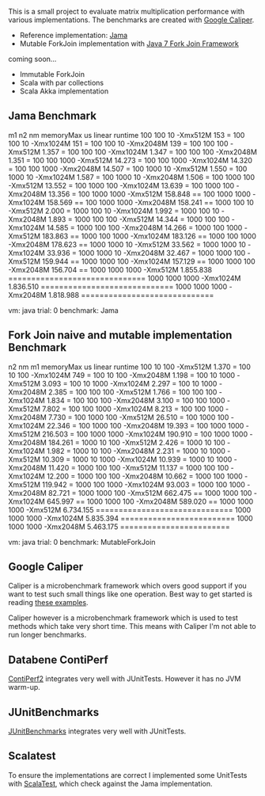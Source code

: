 This is a small project to evaluate matrix multiplication performance
with various implementations. The benchmarks are created with [Google Caliper](http://code.google.com/p/caliper/).

* Reference implementation: [Jama](http://math.nist.gov/javanumerics/jama/)
* Mutable ForkJoin implementation with [Java 7 Fork Join Framework](http://docs.oracle.com/javase/tutorial/essential/concurrency/forkjoin.html)

coming soon...

* Immutable ForkJoin
* Scala with par collections
* Scala Akka implementation

## Jama Benchmark

  m1   n2   nm memoryMax      us linear runtime
 100  100   10  -Xmx512M      153 =
 100  100   10 -Xmx1024M      151 =
 100  100   10 -Xmx2048M      139 =
 100  100  100  -Xmx512M    1.357 =
 100  100  100 -Xmx1024M    1.347 =
 100  100  100 -Xmx2048M    1.351 =
 100  100 1000  -Xmx512M   14.273 =
 100  100 1000 -Xmx1024M   14.320 =
 100  100 1000 -Xmx2048M   14.507 =
 100 1000   10  -Xmx512M    1.550 =
 100 1000   10 -Xmx1024M    1.587 =
 100 1000   10 -Xmx2048M    1.506 =
 100 1000  100  -Xmx512M   13.552 =
 100 1000  100 -Xmx1024M   13.639 =
 100 1000  100 -Xmx2048M   13.356 =
 100 1000 1000  -Xmx512M  158.848 ==
 100 1000 1000 -Xmx1024M  158.569 ==
 100 1000 1000 -Xmx2048M  158.241 ==
1000  100   10  -Xmx512M    2.000 =
1000  100   10 -Xmx1024M    1.992 =
1000  100   10 -Xmx2048M    1.893 =
1000  100  100  -Xmx512M   14.344 =
1000  100  100 -Xmx1024M   14.585 =
1000  100  100 -Xmx2048M   14.266 =
1000  100 1000  -Xmx512M  183.863 ==
1000  100 1000 -Xmx1024M  183.126 ==
1000  100 1000 -Xmx2048M  178.623 ==
1000 1000   10  -Xmx512M   33.562 =
1000 1000   10 -Xmx1024M   33.936 =
1000 1000   10 -Xmx2048M   32.467 =
1000 1000  100  -Xmx512M  159.944 ==
1000 1000  100 -Xmx1024M  157.129 ==
1000 1000  100 -Xmx2048M  156.704 ==
1000 1000 1000  -Xmx512M 1.855.838 ==============================
1000 1000 1000 -Xmx1024M 1.836.510 =============================
1000 1000 1000 -Xmx2048M 1.818.988 =============================

vm: java
trial: 0
benchmark: Jama

## Fork Join naive and mutable implementation Benchmark

  n2   nm   m1 memoryMax      us linear runtime
 100   10  100  -Xmx512M    1.370 =
 100   10  100 -Xmx1024M      749 =
 100   10  100 -Xmx2048M    1.198 =
 100   10 1000  -Xmx512M    3.093 =
 100   10 1000 -Xmx1024M    2.297 =
 100   10 1000 -Xmx2048M    2.385 =
 100  100  100  -Xmx512M    1.766 =
 100  100  100 -Xmx1024M    1.834 =
 100  100  100 -Xmx2048M    3.100 =
 100  100 1000  -Xmx512M    7.802 =
 100  100 1000 -Xmx1024M    8.213 =
 100  100 1000 -Xmx2048M    7.730 =
 100 1000  100  -Xmx512M   26.510 =
 100 1000  100 -Xmx1024M   22.346 =
 100 1000  100 -Xmx2048M   19.393 =
 100 1000 1000  -Xmx512M  216.503 =
 100 1000 1000 -Xmx1024M  190.910 =
 100 1000 1000 -Xmx2048M  184.261 =
1000   10  100  -Xmx512M    2.426 =
1000   10  100 -Xmx1024M    1.982 =
1000   10  100 -Xmx2048M    2.231 =
1000   10 1000  -Xmx512M   10.309 =
1000   10 1000 -Xmx1024M   10.939 =
1000   10 1000 -Xmx2048M   11.420 =
1000  100  100  -Xmx512M   11.137 =
1000  100  100 -Xmx1024M   12.200 =
1000  100  100 -Xmx2048M   10.662 =
1000  100 1000  -Xmx512M  119.942 =
1000  100 1000 -Xmx1024M   93.003 =
1000  100 1000 -Xmx2048M   82.721 =
1000 1000  100  -Xmx512M  662.475 ==
1000 1000  100 -Xmx1024M  645.997 ==
1000 1000  100 -Xmx2048M  589.020 ==
1000 1000 1000  -Xmx512M 6.734.155 ==============================
1000 1000 1000 -Xmx1024M 5.835.394 =========================
1000 1000 1000 -Xmx2048M 5.463.175 ========================

vm: java
trial: 0
benchmark: MutableForkJoin


## Google Caliper

Caliper is a microbenchmark framework which overs good support if you want to test such
small things like one operation. Best way to get started is reading [these examples](http://code.google.com/p/caliper/source/browse/examples/src/main/java/examples/).

Caliper however is a microbenchmark framework which is used to test methods which take very short
time. This means with Caliper I'm not able to run longer benchmarks.

## Databene ContiPerf

[ContiPerf2](http://databene.org/contiperf) integrates very well with JUnitTests. However it has
no JVM warm-up. 

## JUnitBenchmarks

[JUnitBenchmarks](http://labs.carrotsearch.com/junit-benchmarks.html) integrates very well with JUnitTests.

## Scalatest

To ensure the implementations are correct I implemented some UnitTests with [ScalaTest](http://www.scalatest.org/),
which check against the Jama implementation.

